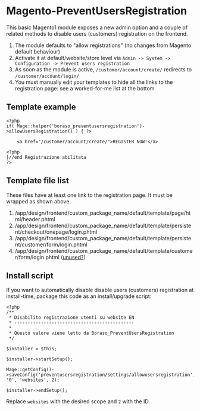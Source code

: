 # Magento-PreventUsersRegistration
This basic Magento1 module exposes a new admin option and a couple of related methods to disable users (customers) registration on the frontend.

1. The module defaults to "allow registrations" (no changes from Magento default behaviour)
1. Activate it at default/website/store level via `Admin -> System -> Configuration -> Prevent users registration`
1. As soon as the module is active, `/customer/account/create/` redirects to `/customer/account/login/`
1. You must manually edit your templates to hide all the links to the registration page: see a worked-for-me list at the bottom


Template example
----------------
````
<?php
if( Mage::helper('boraso_preventusersregistration')->allowUsersRegistration() ) { ?>

	<a href="/customer/account/create/">REGISTER NOW!</a>

<?php
}//end Registrazione abilitata
?>
````


Template file list
------------------
These files have at least one link to the registration page. It must be wrapped as shown above.

1. /app/design/frontend/custom_package_name/default/template/page/html/header.phtml
1. /app/design/frontend/custom_package_name/default/template/persistent/checkout/onepage/login.phtml
1. /app/design/frontend/custom_package_name/default/template/persistent/customer/form/login.phtml
1. /app/design/frontend/custom_package_name/default/template/customer/form/login.phtml ([unused?](https://magento.stackexchange.com/a/187996/50130))



Install script
--------------
If you want to automatically disable disable users (customers) registration at install-time, package this code as an install/upgrade script:

````
<?php
/**
 * Disabilito registrazione utenti su website EN
 * ---------------------------------------------
 *
 * Questo valore viene letto da Boraso_PreventUsersRegistration
 */

$installer = $this;

$installer->startSetup();

Mage::getConfig()->saveConfig('preventusersregistration/settings/allowusersregistration', '0', 'websites', 2);

$installer->endSetup();
````

Replace `websites` with the desired scope and `2` with the ID.


